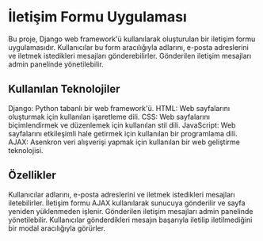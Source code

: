# İletişim Formu Uygulaması
Bu proje, Django web framework'ü kullanılarak oluşturulan bir iletişim formu uygulamasıdır. Kullanıcılar bu form aracılığıyla adlarını, e-posta adreslerini ve iletmek istedikleri mesajları gönderebilirler. Gönderilen iletişim mesajları admin panelinde yönetilebilir.

## Kullanılan Teknolojiler
Django: Python tabanlı bir web framework'ü.
HTML: Web sayfalarını oluşturmak için kullanılan işaretleme dili.
CSS: Web sayfalarını biçimlendirmek ve düzenlemek için kullanılan stil dili.
JavaScript: Web sayfalarını etkileşimli hale getirmek için kullanılan bir programlama dili.
AJAX: Asenkron veri alışverişi yapmak için kullanılan bir web geliştirme teknolojisi.

## Özellikler
Kullanıcılar adlarını, e-posta adreslerini ve iletmek istedikleri mesajları iletebilirler.
İletişim formu AJAX kullanılarak sunucuya gönderilir ve sayfa yeniden yüklenmeden işlenir.
Gönderilen iletişim mesajları admin panelinde yönetilebilir.
Kullanıcılar gönderdikleri mesajın başarıyla iletilip iletilmediğini bir modal aracılığıyla görürler.
